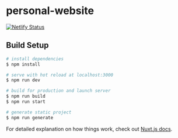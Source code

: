 # personal-website

[![Netlify Status](https://api.netlify.com/api/v1/badges/e151aa83-7e37-4baf-a7c6-91a142e25ec6/deploy-status)](https://app.netlify.com/sites/hungry-poincare-abdd44/deploys)

## Build Setup

```bash
# install dependencies
$ npm install

# serve with hot reload at localhost:3000
$ npm run dev

# build for production and launch server
$ npm run build
$ npm run start

# generate static project
$ npm run generate
```

For detailed explanation on how things work, check out [Nuxt.js docs](https://nuxtjs.org).
